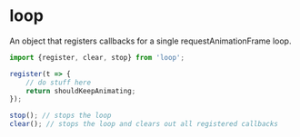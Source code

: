 # loop
An object that registers callbacks for a single requestAnimationFrame loop.

```javascript
import {register, clear, stop} from 'loop';

register(t => {
    // do stuff here
    return shouldKeepAnimating;
});

stop(); // stops the loop
clear(); // stops the loop and clears out all registered callbacks
```
